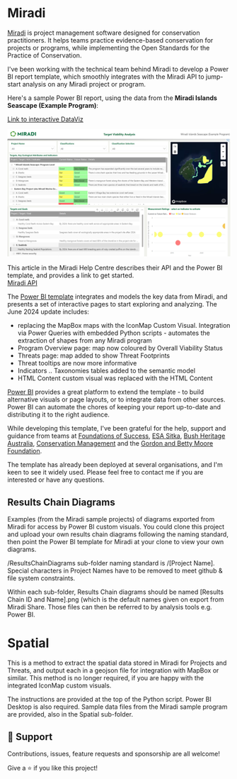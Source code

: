 # Miradi
[Miradi](https://www.miradishare.org/) is project management software designed for conservation practitioners. It helps teams practice evidence-based conservation for projects or programs, while implementing the Open Standards for the Practice of Conservation.

I've been working with the technical team behind Miradi to develop a Power BI report template, which smoothly integrates with the Miradi API to jump-start analysis on any Miradi project or program.

Here's a sample Power BI report, using the data from the **Miradi Islands Seascape (Example Program)**:

[Link to interactive DataViz](https://app.powerbi.com/view?r=eyJrIjoiZDg4YzgyNzEtYzI2MC00NDM4LWEwM2QtYTA1MjI2NTczMTg5IiwidCI6ImRjMWYwNGY1LWMxZTUtNDQyOS1hODEyLTU3OTNiZTQ1YmY5ZCIsImMiOjEwfQ%3D%3D)

[![Click to view and interact with the report](https://github.com/Mike-Honey/miradi/blob/master/Miradi%20Program%20Dashboard%20-%20Miradi%20Islands%20Seascape%20(Example%20Program).png?raw=true)](https://app.powerbi.com/view?r=eyJrIjoiZDg4YzgyNzEtYzI2MC00NDM4LWEwM2QtYTA1MjI2NTczMTg5IiwidCI6ImRjMWYwNGY1LWMxZTUtNDQyOS1hODEyLTU3OTNiZTQ1YmY5ZCIsImMiOjEwfQ%3D%3D)


This article in the Miradi Help Centre describes their API and the Power BI template, and provides a link to get started.  
[Miradi API](https://help.miradishare.org/hc/en-us/articles/7651985079963-Miradi-API)

The [Power BI template](https://github.com/Mike-Honey/miradi/raw/master/Miradi%20Program%20Dashboard%20-%20Miradi%20Islands%20Seascape%20(Example%20Program).pbix) integrates and models the key data from Miradi, and presents a set of interactive pages to start exploring and analyzing. The June 2024 update includes:
- replacing the MapBox maps with the IconMap Custom Visual. Integration via Power Queries with embedded Python scripts - automates the extraction of shapes from any Miradi program
- Program Overview page: map now coloured by Overall Viability Status 
- Threats page: map added to show Threat Footprints
- Threat tooltips are now more informative
- Indicators .. Taxonomies tables added to the semantic model
- HTML Content custom visual was replaced with the HTML Content 

[Power BI](https://www.microsoft.com/en-au/power-platform/products/power-bi/) provides a great platform to extend the template - to build alternative visuals or page layouts, or to integrate data from other sources. Power BI can automate the chores of keeping your report up-to-date and distributing it to the right audience.

While developing this template, I've been grateful for the help, support and guidance from teams at [Foundations of Success](https://www.linkedin.com/company/foundations-of-success/), [ESA Sitka](https://www.linkedin.com/company/sitka-technology-group), [Bush Heritage Australia](https://www.linkedin.com/company/bush-heritage-australia), [Conservation Management](https://www.linkedin.com/company/bush-heritage-australia) and the [Gordon and Betty Moore Foundation](https://www.linkedin.com/company/moore-foundation).

The template has already been deployed at several organisations, and I'm keen to see it widely used. Please feel free to contact me if you are interested or have any questions.

## Results Chain Diagrams

Examples (from the Miradi sample projects) of diagrams exported from Miradi for access by Power BI custom visuals.  You could clone this project and upload your own results chain diagrams following the naming standard, then point the Power BI template for Miradi at your clone to view your own diagrams.

/ResultsChainDiagrams sub-folder naming standard is /[Project Name]. Special characters in Project Names have to be removed to meet github & file system constraints. 

Within each sub-folder, Results Chain diagrams should be named [Results Chain ID and Name].png (which is the default names given on export from Miradi Share. Those files can then be referred to by analysis tools e.g. Power BI.

# Spatial

This is a method to extract the spatial data stored in Miradi for Projects and Threats, and output each in a geojson file for integration with MapBox or similar. This method is no longer required, if you are happy with the integrated IconMap custom visuals.

The instructions are provided at the top of the Python script.  Power BI Desktop is also required. Sample data files from the Miradi sample program are provided, also in the Spatial sub-folder.

## 🤝 Support

Contributions, issues, feature requests and sponsorship are all welcome!

Give a ⭐️ if you like this project!
